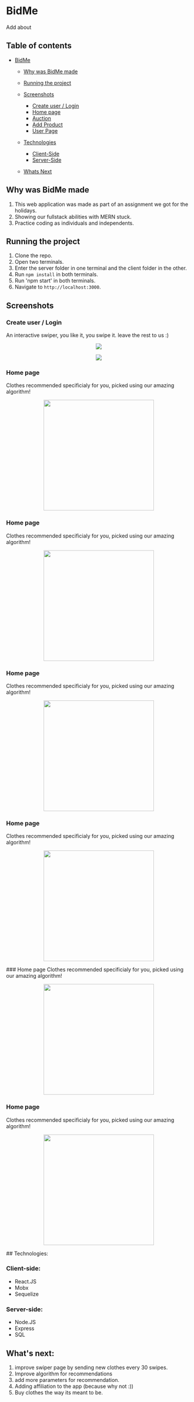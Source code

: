 # BidMe 
Add about

## Table of contents 
- [BidMe](#bid-me)
  - [Why was BidMe made](#Why-was-BidMe-made)
  - [Running the project](#running-the-project)
  - [Screenshots](#screenshots)
    + [Create user / Login](#create-user-/-login)
    + [Home page](#home-page)
    + [Auction](#auction)
    + [Add Product](#add-product)
    + [User Page](#user-page)

  - [Technologies](#technologies)
    + [Client-Side](#client-side)
    + [Server-Side](#server-side)
  - [Whats Next](#whats-next)
  
## Why was BidMe made

1. This web application was made as part of an assignment we got for the holidays.  
2. Showing our fullstack abilities with MERN stuck.
3. Practice coding as individuals and independents.

## Running the project

1. Clone the repo.
2. Open two terminals.
3. Enter the server folder in one terminal and the client folder in the other.
4. Run `npm install` in both terminals.
4. Run 'npm start' in both terminals.
5. Navigate to `http://localhost:3000`.

## Screenshots

### Create user / Login
An interactive swiper, you like it, you swipe it.
leave the rest to us :)

<p align="center"><img src="https://res.cloudinary.com/diggwedxe/image/upload/v1666188306/Screenshots/singup_mbh6uc.jpg" /></p>
<p align="center"><img src="https://res.cloudinary.com/diggwedxe/image/upload/v1666188307/Screenshots/login_nylwtz.jpg" /></p>

### Home page
Clothes recommended specificialy for you,
picked using our amazing algorithm!

<p align="center"><img src="./ImgsForReadMe/Reccomendations-screenshot.png" width="300" /></p>


### Home page
Clothes recommended specificialy for you,
picked using our amazing algorithm!

<p align="center"><img src="./ImgsForReadMe/Reccomendations-screenshot.png" width="300" /></p>

### Home page
Clothes recommended specificialy for you,
picked using our amazing algorithm!

<p align="center"><img src="./ImgsForReadMe/Reccomendations-screenshot.png" width="300" /></p>

### Home page
Clothes recommended specificialy for you,
picked using our amazing algorithm!

<p align="center"><img src="./ImgsForReadMe/Reccomendations-screenshot.png" width="300" /></p>
### Home page
Clothes recommended specificialy for you,
picked using our amazing algorithm!

<p align="center"><img src="./ImgsForReadMe/Reccomendations-screenshot.png" width="300" /></p>

### Home page
Clothes recommended specificialy for you,
picked using our amazing algorithm!

<p align="center"><img src="./ImgsForReadMe/Reccomendations-screenshot.png" width="300" /></p>
## Technologies:

### Client-side:
* React.JS
* Mobx
* Sequelize

### Server-side:
* Node.JS
* Express
* SQL

## What's next:
1. improve swiper page by sending new clothes every 30 swipes.
2. Improve algorithm for recommendations
3. add more parameters for recommendation. 
3. Adding affiliation to the app (because why not :))
4. Buy clothes the way its meant to be. 
